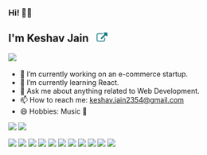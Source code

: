 ### Hi! 👋🏻

## I'm Keshav Jain &nbsp; [<img src="link.png" height="20px"/>](https://keshavjain235.web.app)

[<img src="https://cdn4.iconfinder.com/data/icons/social-messaging-ui-color-shapes-2-free/128/social-linkedin-circle-512.png" width="5%"/>](https://www.linkedin.com/in/keshavjain235)


- 🔭 I’m currently working on an e-commerce startup.
- 🌱 I’m currently learning React.
- 💬 Ask me about anything related to Web Development.
- 📫 How to reach me: keshav.jain2354@gmail.com
- 😄 Hobbies: Music 🎵

<img src="https://github-readme-stats.vercel.app/api?username=keshavjain235&count_private=true&show_icons=true&hide_border=true" />
<img src="https://github-readme-stats.vercel.app/api/top-langs/?username=keshavjain235" />

<p>
  <img src="https://img.shields.io/badge/java-11B48A.svg?&style=for-the-badge&logo=java&logoColor=white" height="25"/>
  <img src="https://img.shields.io/badge/javascript-6400AA.svg?&style=for-the-badge&logo=javascript&logoColor=white" height="25"/>
  <img src="https://img.shields.io/badge/react-4479A1.svg?&style=for-the-badge&logo=react&logoColor=white" height="25"/>
  <img src="https://img.shields.io/badge/css3%20-%231572B6.svg?&style=for-the-badge&logo=css3&logoColor=white"/>
  <img src="https://img.shields.io/badge/Bootstrap-563D7C.svg?&style=for-the-badge&logo=bootstrap&logoColor=white" height="25"/>
  <img src="https://img.shields.io/badge/c%20-%2300599C.svg?&style=for-the-badge&logo=c&logoColor=white"/>
  <img src="https://img.shields.io/badge/jquery%20-%230769AD.svg?&style=for-the-badge&logo=jquery&logoColor=white"/>
  <img src="https://img.shields.io/badge/HTML-E34F26.svg?&style=for-the-badge&logo=html5&logoColor=white" height="25"/>
  <img src="https://img.shields.io/badge/github%20-%23121011.svg?&style=for-the-badge&logo=github&logoColor=white"/>
  <img src="https://img.shields.io/badge/Git-F05032.svg?&style=for-the-badge&logo=git&logoColor=white" height="25"/>
  <img src="https://img.shields.io/badge/heroku%20-%23430098.svg?&style=for-the-badge&logo=heroku&logoColor=white"/>
</p>
